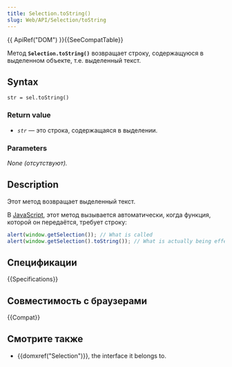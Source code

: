 ```yaml
---
title: Selection.toString()
slug: Web/API/Selection/toString
---
```


{{ ApiRef("DOM") }}{{SeeCompatTable}}

Метод **`Selection.toString()`** возвращает строку, содержащуюся в выделенном объекте, т.е. выделенный текст.

## Syntax

```
str = sel.toString()
```

### Return value

- _`str`_ — это строка, содержащаяся в выделении.

### Parameters

_None (отсутствуют)._

## Description

Этот метод возвращает выделенный текст.

В [JavaScript](en/JavaScript), этот метод вызывается автоматически, когда функция, которой он передаётся, требует строку:

```js
alert(window.getSelection()); // What is called
alert(window.getSelection().toString()); // What is actually being effectively called.
```

## Спецификации

{{Specifications}}

## Совместимость с браузерами

{{Compat}}

## Смотрите также

- {{domxref("Selection")}}, the interface it belongs to.
